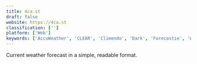 ```yaml
---
title: 4ca.st
draft: false 
website: https://4ca.st
classification: ['']
platform: ['Web']
keywords: ['AccuWeather', 'CLEAR', 'Climendo', 'Dark', 'Forecastie', 'WeatherMate', 'Weatherspark', 'YoWindow']
---
```

Current weather forecast in a simple, readable format.
